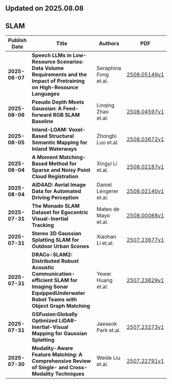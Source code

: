 ## Updated on 2025.08.08

## SLAM

|Publish Date|Title|Authors|PDF|
|---|---|---|---|
|**2025-08-07**|**Speech LLMs in Low-Resource Scenarios: Data Volume Requirements and the Impact of Pretraining on High-Resource Languages**|Seraphina Fong et.al.|[2508.05149v1](http://arxiv.org/abs/2508.05149v1)|
|**2025-08-06**|**Pseudo Depth Meets Gaussian: A Feed-forward RGB SLAM Baseline**|Linqing Zhao et.al.|[2508.04597v1](http://arxiv.org/abs/2508.04597v1)|
|**2025-08-05**|**Inland-LOAM: Voxel-Based Structural Semantic Mapping for Inland Waterways**|Zhongbi Luo et.al.|[2508.03672v1](http://arxiv.org/abs/2508.03672v1)|
|**2025-08-04**|**A Moment Matching-Based Method for Sparse and Noisy Point Cloud Registration**|Xingyi Li et.al.|[2508.02187v1](http://arxiv.org/abs/2508.02187v1)|
|**2025-08-04**|**AID4AD: Aerial Image Data for Automated Driving Perception**|Daniel Lengerer et.al.|[2508.02140v1](http://arxiv.org/abs/2508.02140v1)|
|**2025-07-31**|**The Monado SLAM Dataset for Egocentric Visual-Inertial Tracking**|Mateo de Mayo et.al.|[2508.00088v1](http://arxiv.org/abs/2508.00088v1)|
|**2025-07-31**|**Stereo 3D Gaussian Splatting SLAM for Outdoor Urban Scenes**|Xiaohan Li et.al.|[2507.23677v1](http://arxiv.org/abs/2507.23677v1)|
|**2025-07-31**|**DRACo-SLAM2: Distributed Robust Acoustic Communication-efficient SLAM for Imaging Sonar EquippedUnderwater Robot Teams with Object Graph Matching**|Yewei Huang et.al.|[2507.23629v1](http://arxiv.org/abs/2507.23629v1)|
|**2025-07-31**|**GSFusion:Globally Optimized LiDAR-Inertial-Visual Mapping for Gaussian Splatting**|Jaeseok Park et.al.|[2507.23273v1](http://arxiv.org/abs/2507.23273v1)|
|**2025-07-30**|**Modality-Aware Feature Matching: A Comprehensive Review of Single- and Cross-Modality Techniques**|Weide Liu et.al.|[2507.22791v1](http://arxiv.org/abs/2507.22791v1)|

